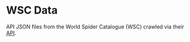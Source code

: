 # WSC Data
API JSON files from the World Spider Catalogue (WSC) crawled via their [API](https://wsc.nmbe.ch/dataresources).
